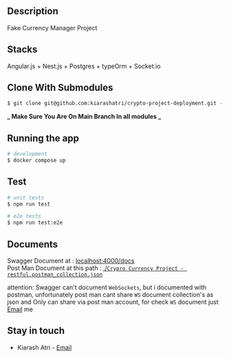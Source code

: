## Description

Fake Currency Manager Project

## Stacks

Angular.js + Nest.js + Postgres + typeOrm + Socket.io

## Clone With Submodules

```bash
$ git clone git@github.com:kiarashatri/crypto-project-deployment.git --recurse-submodules
```

**_ Make Sure You Are On Main Branch In all modules _**

## Running the app

```bash
# development
$ docker compose up
```

## Test

```bash
# unit tests
$ npm run test

# e2e tests
$ npm run test:e2e

```

## Documents

Swagger Document at : [localhost:4000/docs](http://localhost:4000/docs) <br/>
Post Man Document at this path : [./`Crypro Currency Project - restful.postman_collection.json`](#) <br/>

attention: Swagger can't document `WebSockets`, but i documented with postman, unfortunately post man cant share `WS` document collection's as json and Only can share via post man account, for check `WS` document just [Email](mail:kiarashatri) me

## Stay in touch

- Kiarash Atri - [Email](mail:kiarashatri)
